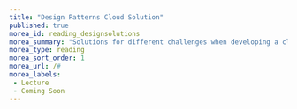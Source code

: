 ```yaml
---
title: "Design Patterns Cloud Solution"
published: true
morea_id: reading_designsolutions
morea_summary: "Solutions for different challenges when developing a cloud application"
morea_type: reading
morea_sort_order: 1
morea_url: /#
morea_labels:
 - Lecture
 - Coming Soon
---
```


<!-- TODO -->
